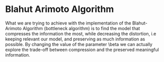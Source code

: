 
# Blahut Arimoto Algorithm
What we are trying to achieve with the implementation of the Blahut-Arimoto Algorithm (bottleneck algorithm)
is to find the model that compresses the information the most, while decreasing the distortion, i.e keeping relevant our model,
and preserving as much information as possible. 
By changing the value of the parameter \beta we can actually explore the trade-off between compression and the preserved meaningful information.
